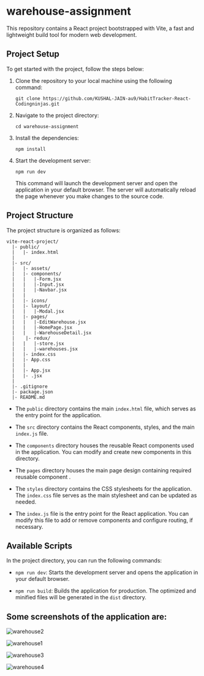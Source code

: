 
# warehouse-assignment

This repository contains a React project bootstrapped with Vite, a fast and lightweight build tool for modern web development.

## Project Setup

To get started with the project, follow the steps below:

1. Clone the repository to your local machine using the following command:
   ```
   git clone https://github.com/KUSHAL-JAIN-au9/HabitTracker-React-Codingninjas.git
   ```

2. Navigate to the project directory:
   ```
   cd warehouse-assignment
   ```

3. Install the dependencies:
   ```
   npm install
   ```

4. Start the development server:
   ```
   npm run dev
   ```

   This command will launch the development server and open the application in your default browser. The server will automatically reload the page whenever you make changes to the source code.

## Project Structure

The project structure is organized as follows:

```
vite-react-project/
  |- public/
  |   |- index.html
  |
  |- src/
  |   |- assets/
  |   |- components/
  |   |   |-Form.jsx
  |   |   |-Input.jsx
  |   |   |-Navbar.jsx
  |   |
  |   |- icons/
  |   |- layout/
  |   |   |-Modal.jsx  
  |   |- pages/
  |   |   |-EditWarehouse.jsx
  |   |   |-HomePage.jsx
  |   |   |-WarehouseDetail.jsx
  |    |- redux/
  |   |   |-store.jsx
  |   |   |-warehouses.jsx
  |   |- index.css
  |   |- App.css
  |   |
  |   |- App.jsx
  |   |- .jsx
  |
  |- .gitignore
  |- package.json
  |- README.md
```

- The `public` directory contains the main `index.html` file, which serves as the entry point for the application.

- The `src` directory contains the React components, styles, and the main `index.js` file.

- The `components` directory houses the reusable React components used in the application. You can modify and create new components in this directory.
- The `pages` directory houses the main page design containing required reusable component .

- The `styles` directory contains the CSS stylesheets for the application. The `index.css` file serves as the main stylesheet and can be updated as needed.

- The `index.js` file is the entry point for the React application. You can modify this file to add or remove components and configure routing, if necessary.

## Available Scripts

In the project directory, you can run the following commands:

- `npm run dev`: Starts the development server and opens the application in your default browser.

- `npm run build`: Builds the application for production. The optimized and minified files will be generated in the `dist` directory.




## Some  screenshots of the application are:

![warehouse2](https://github.com/KUSHAL-JAIN-au9/warehouse-assignment/assets/36365855/1e814e04-657d-474e-bd15-8e9a0765a127)

![warehouse1](https://github.com/KUSHAL-JAIN-au9/warehouse-assignment/assets/36365855/8bde9c74-3910-45e5-bd2c-fb547af75a73)

![warehouse3](https://github.com/KUSHAL-JAIN-au9/warehouse-assignment/assets/36365855/6de6159e-0195-4cce-8afb-7ec0fdc2bd53)

![warehouse4](https://github.com/KUSHAL-JAIN-au9/warehouse-assignment/assets/36365855/6b4dcc74-82b1-42e3-a4f3-04f0702e73bf)











